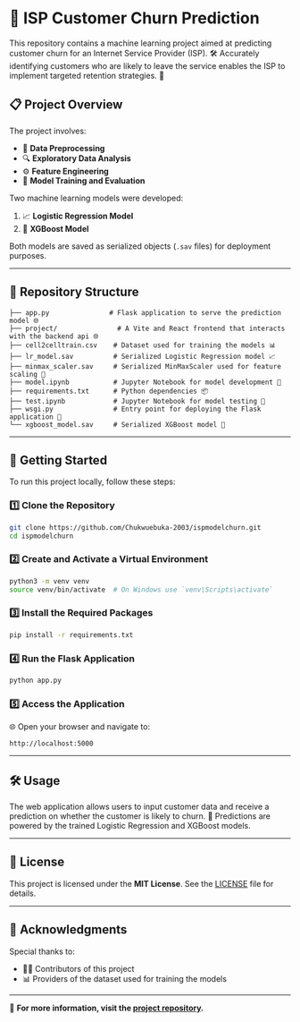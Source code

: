 

# 📡 ISP Customer Churn Prediction

This repository contains a machine learning project aimed at predicting customer churn for an Internet Service Provider (ISP). 🛠️ Accurately identifying customers who are likely to leave the service enables the ISP to implement targeted retention strategies. 🎯

## 📋 Project Overview

The project involves:
- 🧹 **Data Preprocessing**
- 🔍 **Exploratory Data Analysis**
- ⚙️ **Feature Engineering**
- 🧠 **Model Training and Evaluation**

Two machine learning models were developed:
1. 📈 **Logistic Regression Model**
2. 🚀 **XGBoost Model**

Both models are saved as serialized objects (`.sav` files) for deployment purposes.

---

## 📂 Repository Structure

```
├── app.py               # Flask application to serve the prediction model 🌐
├── project/               # A Vite and React frontend that interacts with the backend api 🌐
├── cell2celltrain.csv    # Dataset used for training the models 📊
├── lr_model.sav          # Serialized Logistic Regression model 📈
├── minmax_scaler.sav     # Serialized MinMaxScaler used for feature scaling 🔄
├── model.ipynb           # Jupyter Notebook for model development 📓
├── requirements.txt      # Python dependencies 📦
├── test.ipynb            # Jupyter Notebook for model testing 📓
├── wsgi.py               # Entry point for deploying the Flask application 🚀
└── xgboost_model.sav     # Serialized XGBoost model 🚀
```

---

## 🚀 Getting Started

To run this project locally, follow these steps:

### 1️⃣ **Clone the Repository**
```bash
git clone https://github.com/Chukwuebuka-2003/ispmodelchurn.git
cd ispmodelchurn
```

### 2️⃣ **Create and Activate a Virtual Environment**
```bash
python3 -m venv venv
source venv/bin/activate  # On Windows use `venv\Scripts\activate`
```

### 3️⃣ **Install the Required Packages**
```bash
pip install -r requirements.txt
```

### 4️⃣ **Run the Flask Application**
```bash
python app.py
```

### 5️⃣ **Access the Application**
🌐 Open your browser and navigate to:
```
http://localhost:5000
```

---

## 🛠️ Usage

The web application allows users to input customer data and receive a prediction on whether the customer is likely to churn. 🔄 Predictions are powered by the trained Logistic Regression and XGBoost models.

---

## 📜 License

This project is licensed under the **MIT License**. See the [LICENSE](LICENSE) file for details.

---

## 🙌 Acknowledgments

Special thanks to:
- 🧑‍💻 Contributors of this project
- 📊 Providers of the dataset used for training the models

---

🔗 **For more information, visit the [project repository](https://github.com/Chukwuebuka-2003/ispmodelchurn).**

